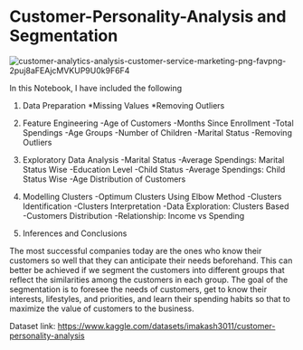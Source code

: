 # Customer-Personality-Analysis and Segmentation


![customer-analytics-analysis-customer-service-marketing-png-favpng-2puj8aFEAjcMVKUP9U0k9F6F4](https://github.com/vishal7474/Customer-Personality-Analysis/assets/76614698/655b8e75-7ef9-418e-973f-f0cbf0c6476c)

In this Notebook, I have included the following
1. Data Preparation
*Missing Values
*Removing Outliers
3. Feature Engineering
   -Age of Customers
  -Months Since Enrollment
  -Total Spendings
  -Age Groups
  -Number of Children
  -Marital Status
  -Removing Outliers
4. Exploratory Data Analysis
  -Marital Status
  -Average Spendings: Marital Status Wise
  -Education Level
  -Child Status
  -Average Spendings: Child Status Wise
  -Age Distribution of Customers


5. Modelling Clusters
  -Optimum Clusters Using Elbow Method
  -Clusters Identification
  -Clusters Interpretation
  -Data Exploration: Clusters Based
  -Customers Distribution
  -Relationship: Income vs Spending

6. Inferences and Conclusions



The most successful companies today are the ones who know their customers so well that they can anticipate their needs beforehand. This can better be achieved if we segment the customers into different groups that reflect the similarities among the customers in each group. The goal of the segmentation is to foresee the needs of customers, get to know their interests, lifestyles, and priorities, and learn their spending habits so that to maximize the value of customers to the business.

Dataset link: https://www.kaggle.com/datasets/imakash3011/customer-personality-analysis
